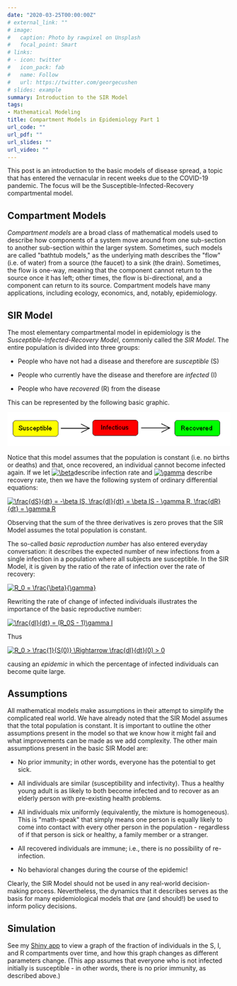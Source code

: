 ```yaml
---
date: "2020-03-25T00:00:00Z"
# external_link: ""
# image:
#   caption: Photo by rawpixel on Unsplash
#   focal_point: Smart
# links:
# - icon: twitter
#   icon_pack: fab
#   name: Follow
#   url: https://twitter.com/georgecushen
# slides: example
summary: Introduction to the SIR Model
tags:
- Mathematical Modeling
title: Compartment Models in Epidemiology Part 1
url_code: ""
url_pdf: ""
url_slides: ""
url_video: ""
---
```


This post is an introduction to the basic models of disease spread, a topic that has entered the vernacular in recent weeks due to the COVID-19 pandemic. The focus will be the Susceptible-Infected-Recovery compartmental model. 

## Compartment Models

*Compartment models* are a broad class of mathematical models used to describe how components of a system move around from one sub-section to another sub-section within the larger system. Sometimes, such models are called "bathtub models," as the underlying math describes the "flow" (i.e. of water) from a source (the faucet) to a sink (the drain). Sometimes, the flow is one-way, meaning that the component cannot return to the source once it has left; other times, the flow is bi-directional, and a component can return to its source. Compartment models have many applications, including ecology, economics, and, notably, epidemiology. 

## SIR Model

The most elementary compartmental model in epidemiology is the *Susceptible-Infected-Recovery Model*, commonly called the *SIR Model*. The entire population is divided into three groups: 

+ People who have not had a disease and therefore are *susceptible* (S)

+ People who currently have the disease and therefore are *infected* (I)

+ People who have *recovered* (R) from the disease

This can be represented by the following basic graphic.

![](SIR.png)

Notice that this model assumes that the population is constant (i.e. no births or deaths) and that, once recovered, an individual cannot become infected again. If we let <a href="https://www.codecogs.com/eqnedit.php?latex=\inline&space;\beta" target="_blank"><img src="https://latex.codecogs.com/gif.latex?\inline&space;\beta" title="\beta" /></a>describe infection rate and <a href="https://www.codecogs.com/eqnedit.php?latex=\inline&space;\gamma" target="_blank"><img src="https://latex.codecogs.com/gif.latex?\inline&space;\gamma" title="\gamma" /></a> describe recovery rate, then we have the following system of ordinary differential equations:

<a href="https://www.codecogs.com/eqnedit.php?latex=\frac{dS}{dt}&space;=&space;-\beta&space;IS,&space;\frac{dI}{dt}&space;=&space;\beta&space;IS&space;-&space;\gamma&space;R,&space;\frac{dR}{dt}&space;=&space;\gamma&space;R" target="_blank"><img src="https://latex.codecogs.com/gif.latex?\frac{dS}{dt}&space;=&space;-\beta&space;IS,&space;\frac{dI}{dt}&space;=&space;\beta&space;IS&space;-&space;\gamma&space;R,&space;\frac{dR}{dt}&space;=&space;\gamma&space;R" title="\frac{dS}{dt} = -\beta IS, \frac{dI}{dt} = \beta IS - \gamma R, \frac{dR}{dt} = \gamma R" /></a>

Observing that the sum of the three derivatives is zero proves that the SIR Model assumes the total population is constant. 

The so-called *basic reproduction number* has also entered everyday conversation: it describes the expected number of new infections from a single infection in a population where all subjects are susceptible. In the SIR Model, it is given by the ratio of the rate of infection over the rate of recovery:

<a href="https://www.codecogs.com/eqnedit.php?latex=R_0&space;=&space;\frac{\beta}{\gamma}" target="_blank"><img src="https://latex.codecogs.com/gif.latex?R_0&space;=&space;\frac{\beta}{\gamma}" title="R_0 = \frac{\beta}{\gamma}" /></a>

Rewriting the rate of change of infected individuals illustrates the importance of the basic reproductive number:

<a href="https://www.codecogs.com/eqnedit.php?latex=\frac{dI}{dt}&space;=&space;(R_0S&space;-&space;1)\gamma&space;I" target="_blank"><img src="https://latex.codecogs.com/gif.latex?\frac{dI}{dt}&space;=&space;(R_0S&space;-&space;1)\gamma&space;I" title="\frac{dI}{dt} = (R_0S - 1)\gamma I" /></a>

Thus

<a href="https://www.codecogs.com/eqnedit.php?latex=R_0&space;>&space;\frac{1}{S(0)}&space;\Rightarrow&space;\frac{dI}{dt}(0)&space;>&space;0" target="_blank"><img src="https://latex.codecogs.com/gif.latex?R_0&space;>&space;\frac{1}{S(0)}&space;\Rightarrow&space;\frac{dI}{dt}(0)&space;>&space;0" title="R_0 > \frac{1}{S(0)} \Rightarrow \frac{dI}{dt}(0) > 0" /></a>

causing an *epidemic* in which the percentage of infected individuals can become quite large.

## Assumptions

All mathematical models make assumptions in their attempt to simplify the complicated real world. We have already noted that the SIR Model assumes that the total population is constant. It is important to outline the other assumptions present in the model so that we know how it might fail and what improvements can be made as we add complexity. The other main assumptions present in the basic SIR Model are:

+ No prior immunity; in other words, everyone has the potential to get sick.

+ All individuals are similar (susceptibility and infectivity). Thus a healthy young adult is as likely to both become infected and to recover as an elderly person with pre-existing health problems.

+ All individuals mix uniformly (equivalently, the mixture is homogeneous). This is "math-speak" that simply means one person is equally likely to come into contact with every other person in the population - regardless of if that person is sick or healthy, a family member or a stranger. 

+ All recovered individuals are immune; i.e., there is no possibility of re-infection.

+ No behavioral changes during the course of the epidemic!

Clearly, the SIR Model should not be used in any real-world decision-making process. Nevertheless, the dynamics that it describes serves as the basis for many epidemiological models that *are* (and should!) be used to inform policy decisions.

## Simulation

See my [Shiny app](https://larnold1997.shinyapps.io/sirmodel/) to view a graph of the fraction of individuals in the S, I, and R compartments over time, and how this graph changes as different parameters change. (This app assumes that everyone who is not infected initially is susceptible - in other words, there is no prior immunity, as described above.)